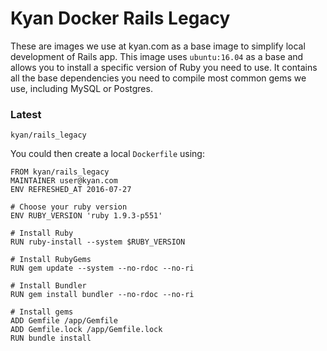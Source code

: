 # Kyan Docker Rails Legacy

These are images we use at kyan.com as a base image to simplify local development of Rails app. This image uses `ubuntu:16.04` as a base and allows you to install a specific version of Ruby you need to use. It contains all the base dependencies you need to compile most common gems we use, including MySQL or Postgres.

### Latest

`kyan/rails_legacy`

You could then create a local `Dockerfile` using:

```
FROM kyan/rails_legacy
MAINTAINER user@kyan.com
ENV REFRESHED_AT 2016-07-27

# Choose your ruby version
ENV RUBY_VERSION 'ruby 1.9.3-p551'

# Install Ruby
RUN ruby-install --system $RUBY_VERSION

# Install RubyGems
RUN gem update --system --no-rdoc --no-ri

# Install Bundler
RUN gem install bundler --no-rdoc --no-ri

# Install gems
ADD Gemfile /app/Gemfile
ADD Gemfile.lock /app/Gemfile.lock
RUN bundle install
```
